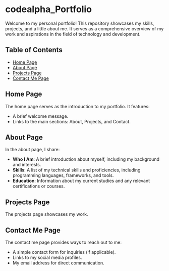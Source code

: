 # codealpha_Portfolio

Welcome to my personal portfolio! This repository showcases my skills, projects, and a little about me. It serves as a comprehensive overview of my work and aspirations in the field of technology and development.

## Table of Contents

- [Home Page](#home-page)
- [About Page](#about-page)
- [Projects Page](#projects-page)
- [Contact Me Page](#contact-me-page)

## Home Page

The home page serves as the introduction to my portfolio. It features:
- A brief welcome message.
- Links to the main sections: About, Projects, and Contact.

## About Page

In the about page, I share:
- **Who I Am**: A brief introduction about myself, including my background and interests.
- **Skills**: A list of my technical skills and proficiencies, including programming languages, frameworks, and tools.
- **Education**: Information about my current studies and any relevant certifications or courses.

## Projects Page

The projects page showcases my work.

## Contact Me Page

The contact me page provides ways to reach out to me:
- A simple contact form for inquiries (if applicable).
- Links to my social media profiles.
- My email address for direct communication.

